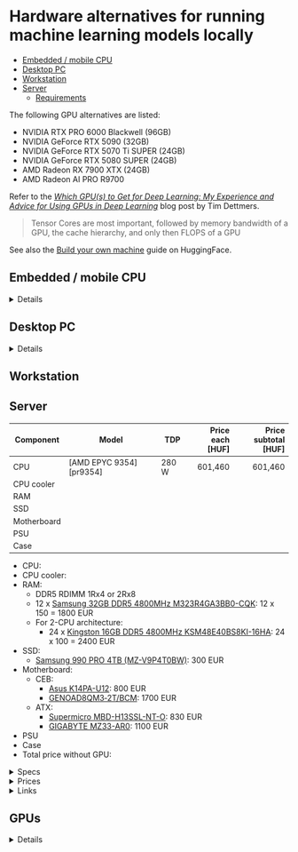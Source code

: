 # Hardware alternatives for running machine learning models locally

-   [Embedded / mobile CPU](#embedded--mobile-cpu)
-   [Desktop PC](#desktop-pc)
-   [Workstation](#workstation)
-   [Server](#server)
    -   [Requirements](#server-requirements)

The following GPU alternatives are listed:
-   NVIDIA RTX PRO 6000 Blackwell (96GB)
-   NVIDIA GeForce RTX 5090 (32GB)
-   NVIDIA GeForce RTX 5070 Ti SUPER (24GB)
-   NVIDIA GeForce RTX 5080 SUPER (24GB)
-   AMD Radeon RX 7900 XTX (24GB)
-   AMD Radeon AI PRO R9700

Refer to the *[Which GPU(s) to Get for Deep Learning: My Experience
and Advice for Using GPUs in Deep Learning](https://timdettmers.com/2023/01/30/which-gpu-for-deep-learning/)*
blog post by Tim Dettmers.
>   Tensor Cores are most important, followed by memory bandwidth of a GPU,
>   the cache hierarchy, and only then FLOPS of a GPU

See also the [Build your own machine](https://huggingface.co/docs/transformers/perf_hardware) guide on HuggingFace.

## Embedded / mobile CPU

<details><summary>Details</summary>

Technical information:
-   https://www.techpowerup.com/cpu-specs/ryzen-ai-max-pro-395.c3998
-   https://www.amd.com/en/products/processors/laptop/ryzen-pro/ai-max-pro-300-series/amd-ryzen-ai-max-plus-pro-395.html
-   https://www.amd.com/en/blogs/2025/amd-ryzen-ai-max-395-processor-breakthrough-ai-.html
    >   128GB of unified memory – out of which up to 96GB can be converted to
    >   VRAM through AMD Variable Graphics Memory
-   https://www.tomshardware.com/pc-components/cpus/more-affordable-strix-halo-model-emerges-early-ryzen-ai-max-385-geekbench-result-reveals-an-eight-core-option

Discussion about adding an eGPU to the main board:
-   https://www.reddit.com/r/LocalLLaMA/comments/1kedbv7/ryzen_ai_max_395_a_gpu/
-   Note that the Framework mainboard has [only 1 x PCIe x4 slot](https://frame.work/hu/en/products/framework-desktop-mainboard-amd-ryzen-ai-max-300-series?v=FRAFMK0006)

Expected performance for a 10 GB LLM model:
-   Prompt processing: 84 token/s
-   Token generation: 11 token/s (100-200 GB/s RAM throughput)

### GMKtec EVO-X2 AMD Ryzen™ AI Max+ 395 Mini PC - 2000 EUR

-   [Spec](https://de.gmktec.com/en/products/gmktec-evo-x2-amd-ryzen%E2%84%A2-ai-max-395-mini-pc-1?variant=51610049380536#tab-spezifikation):
    -   AMD Ryzen™ AI Max+ 395
    -   Radeon 8060S graphics
    -   128 GB RAM
-   [Price](https://de.gmktec.com/en/products/gmktec-evo-x2-amd-ryzen%E2%84%A2-ai-max-395-mini-pc-1?variant=51610049380536): 2000 EUR

### Framework Desktop mini PC - 3200 EUR

-   [Spec](https://frame.work/hu/en/desktop?slug=desktop-diy-amd-aimax300&tab=specs):
    -   AMD Ryzen™ AI Max+ 395 (soldered)
    -   Noctua CPU Fan - NF-A12x25 HS-PWM
    -   Form Factor: FlexATX
    -   Wattage: 400W
    -   128GB LPDDR5x-8000 memory (soldered)
    -   Memory Bus width: 256-bit
    -   Memory Speed: 8000 MT/s
    -
-   [Price](https://frame.work/hu/en/products/desktop-diy-amd-aimax300/configuration/new):
    -   3200 EUR
    -   Ships 2025 Q4

### Framework Desktop mainboard only - 2100 EUR

-   [Spec](https://frame.work/hu/en/products/framework-desktop-mainboard-amd-ryzen-ai-max-300-series?v=FRAFMK0006):
    -   AMD Ryzen™ AI Max+ 395 (soldered)
    -   128GB LPDDR5x-8000 memory (soldered)
    -   Memory Bus width: 256-bit
    -   Memory Speed: 8000 MT/s
    -   Mini-ITX case,
    -   Power supply: 500W or higher ATX, SFX, or FlexATX
    -   Fan: 120mm, with a minimum of 85.1 CFM air flow and 3.82 mmH2O air pressure
    -   Can be used in a cluster:
        >   Run legit, state-of-the-art AI models like Llama 70B right on your
        >   desk with up to 96GB of graphics addressable memory and a 256-bit
        >   memory bus.
        >
        >   Framework Desktop has 5Gbit Ethernet along with two USB4 ports,
        >   allowing networking multiple together to run even larger models with
        >   llama.cpp RPC. Grab a few Mainboards and build it into your own
        >   mini-racks or standard rackmount server cases for high density.
    -   PCIe:
        >   1 x PCIe x4 slot (not exposed on default case)
-   [Price](https://frame.work/hu/en/products/framework-desktop-mainboard-amd-ryzen-ai-max-300-series?v=FRAFMK0006):
    -   2100 EUR

### HP ZBook Ultra G1a Mobile Workstation PC - 3600 EUR

-   [Spec](https://www.hp.com/us-en/shop/pdp/hp-zbook-ultra-14-inch-g1a-mobile-workstation-pc-wolf-pro-security-edition-p-bn2v3ua-aba-1#techSpecs):
    -   AMD Ryzen™ AI Max+ PRO 395 (up to 5.1 GHz max boost clock, 64 MB L3 cache, 16 cores, 32 threads)[6,7]
    -   128 GB LPDDR5x-8533 MT/s (onboard)
    -   Graphics: Integrated: AMD Radeon™ 8060S Graphics
    -   SSD: 2 TB PCIe Gen4 NVMe™ TLC SSD
    -   Display: 14" diagonal, 2.8K (2880 x 1800), OLED, touch, IPS, BrightView, Low Blue Light, 400 nits, 100% DCI-P3
-   [Price](https://www.hp.com/us-en/shop/pdp/hp-zbook-ultra-14-inch-g1a-mobile-workstation-pc-wolf-pro-security-edition-p-bn2v3ua-aba-1):
    -   4200 USD ~= 3600 EUR

### Other embedded/mobile options

Some other links:
-   https://store.minisforum.com/products/elitemini-ai370
-   https://minisforumpc.eu/en/products/ai-x1-pro-mini-pc?variant=51875206496622
-   https://www.hp.com/us-en/workstations/z2-mini-a.html
-   https://www.techpowerup.com/333983/sapphire-develops-edge-ai-mini-pc-series-with-amd-ryzen-ai-300-targeting-gamers-and-creatives
-   https://www.reddit.com/r/LocalLLaMA/comments/1judxsq/gmktec_evox2_powered_by_ryzen_ai_max_395_to/

</details>
<div class="page"/>

## Desktop PC

<details><summary>Details</summary>

-   10 GB LLM model expected CPU-only performance: Prompt processing: 125 token/s, Token generation: 8 token/s
-   Supports 1 PCIe x16 GPU, or 2 PCIe x8 GPUs.

### AMD Ryzen 9 9950X3D

#### Specs

-   CPU: AMD Ryzen 9 9950X3D
    ([Wikipedia](https://en.wikipedia.org/wiki/List_of_AMD_Ryzen_processors#Granite_Ridge_(9000_series,_Zen_5_based)))
    ([AMD](https://www.amd.com/en/products/processors/desktops/ryzen/9000-series/amd-ryzen-9-9950x3d.html))
    ([TechPowerUp](https://www.techpowerup.com/cpu-specs/ryzen-9-9950x3d.c3993))
    -   Max. Memory: 192 GB
    -   Max Memory Speed
        -   2x1R    DDR5-5600
        -   2x2R    DDR5-5600
        -   4x1R    DDR5-3600
        -   4x2R    DDR5-3600
    -   Max memory bandwidth:
        -   2 modules -> 5600 MT/s -> 2 x 8 x 5.6 = 89.6 GB/s
        -   4 modules -> 3600 MT/s -> 2 x 8 x 3.6 = 57.6 GB/s
            -   ❗**Note:** This is not sufficient to saturate the PCIe 5.0 x16 lanes, which require 63 GB/s.
    -   128MB L3 cache
        -   192MB L3 cache variant is [available](https://www.techpowerup.com/review/future-hardware-releases/#ryzenx3ddualcc)
            ([soon](https://www.techpowerup.com/339579/amd-readies-16-core-ryzen-9000x3d-cpu-with-192-mb-l3-cache-and-200-w-tdp))
        -   Default TDP: 170W
-   CPU cooler
    -   [Noctua NH-D15 G2](https://noctua.at/en/nh-d15-g2/specification)
        -   [CPU compatibility](https://ncc.noctua.at/cpus/model/AMD-Ryzen-9-9950X3D-1864): OK
        -   Height (with fan): 168 mm
            -   OK with [Fractal Design Define 7](https://www.fractal-design.com/products/cases/define/define-7/) case
        -   RAM clearance in dual fan mode:
            -   32mm with 140mm fan [168mm total height]
            -   52mm with 120mm fan [168mm total height]
-   Chipsets
    ([AMD doc](https://www.amd.com/en/products/processors/chipsets/am5.html#specs))
    ([Image](assets/amd-am5.png))
    ([TechPowerUp](https://www.techpowerup.com/cpu-specs/ryzen-9-9950x3d.c3993#gallery-5)):
    ([Wikipedia](https://en.wikipedia.org/wiki/List_of_AMD_chipsets#AM5_chipsets))
    -   Has 24 PCIe 5.0 lanes: X870E, X870, X670E, B650E
    -   Has USB 4.0: X870E, X870
    -   X870E:
        -   USB 4.0
        -   2 SUPERSPEED USB 20Gbps
        -   PCIe 5.0 1x16 or 2x8
        -   1x4 PCIe 5.0 plus 4x PCIe GPP
-   Motherboard:
    -   [ASRock X870E Taichi](https://www.asrock.com/mb/AMD/X870E%20Taichi/#Specification)
        -   [Tom's Hardware review](https://www.tomshardware.com/pc-components/motherboards/asrock-x870e-taichi-review)
        -   E-ATX
        -   2 x PCIe 5.0 x16 Slots (PCIE1 and PCIE2), support x16 or x8/x8 modes
        -   Supports DDR5 ECC/non-ECC, un-buffered memory up to 8200+(OC)*
        -   Max. capacity of system memory: 256GB
        -   Supports RAID 0, RAID 1 and RAID 10 for M.2 NVMe storage devices
        -   2 x 8 pin 12V Power Connectors (Hi-Density Power Connector)
        -   Dual RTX 5090 readiness:
            -   Supported electrically (PCIe 5.0 x8/x8 for two GPUs).
            -   No supplemental PCIe slot power header is advertised; ensure robust PSU and airflow.
    -   [ASUS ROG Crosshair X870E Hero](https://rog.asus.com/motherboards/rog-crosshair/rog-crosshair-x870e-hero-model/)
        -   Dual RTX 5090 readiness:
            -   Supported electrically (x8/x8).
            -   Auxiliary PCIe slot power header may vary by revision—verify
                in the manual; spacing/airflow are critical.
    -   [ASUS ROG Crosshair X870E Extreme](https://rog.asus.com/us/motherboards/rog-crosshair/rog-crosshair-x870e-extreme/)
        -   Dual RTX 5090 readiness:
            -   High confidence. Flagship boards typically include an
                auxiliary PCIe slot power header—verify in the manual; strong
                pick for dual GPUs.
    -   [Gigabyte X870E Aorus Xtreme AI TOP](https://www.gigabyte.com/Motherboard/X870E-AORUS-XTREME-AI-TOP-rev-1x)
        -   Dual RTX 5090 readiness:
            -   High confidence. AORUS XTREME-class boards usually include an
                auxiliary PCIe slot power header—verify in the manual; strong
                pick for dual GPUs.
    -   [MSI MEG X870E GODLIKE](https://www.msi.com/Motherboard/MEG-X870E-GODLIKE)
        -   Dual RTX 5090 readiness:
            -   Yes. Includes a supplemental PCIe slot power header ("PCIe
                Supplemental Power"); best-in-class choice for dual high-power
                GPUs.
-   RAM:
    -   CPU max RAM: [192 GB](https://www.amd.com/en/products/processors/desktops/ryzen/9000-series/amd-ryzen-9-9950x3d.html)
    -   Motherboard: 2x/4x DDR5 DIMM slots
    -   [128 GB](https://www.arukereso.hu/memoria-modul-c3577/f:kapacitas-128-gb,tipus-pc-memoria/?orderby=1): 360 EUR
        -   RAM BW upper limit: 2 x 8 x 5.6 = 89.6 GB/s
    -   [192 GB](https://www.arukereso.hu/memoria-modul-c3577/f:kapacitas-192-gb,tipus-pc-memoria/): 760 EUR
        -   [RAM BW upper limit](https://www.amd.com/en/products/processors/desktops/ryzen/9000-series/amd-ryzen-9-9950x3d.html):
            2 channels x 8 x 3.6 MT/s = 57.6 GB/s
            -   ❗**Note:** 192 GB (vs 128 GB) system RAM will **reduce** 10 GB
                LLM model CPU-only token generation speed from 8 token/s down
                to 5 token/s maximum. Overclocking may improve a few token/s,
                but no substantial improvement.
            -   ❗**Note:** This practically limits the system RAM to 128 GB.
-   SSD:
    -   [Samsung 990 PRO 4TB (MZ-V9P4T0BW)](https://www.techpowerup.com/ssd-specs/samsung-990-pro-4-tb.d863)
-   PSU:
    -   CPU + RAM + SSD + motherboard: ~300 W
    -   GPU:
        -   NVIDIA GeForce RTX 5090: 575 W
    -   Total for a 2-GPU setup:
        -   300 + 2 x 575 = 1450 W
        -   Headroom: 50%
        -   Required power supply: 2175 W
    -   [Seasonic Prime PX-2200 2200W 80 PLUS Platinum](https://seasonic.com/atx3-prime-px-2200/)
        -   Total continuous power 	2200 W
-   Case: E-ATX
    -   [Fractal Design Define 7](https://www.fractal-design.com/products/cases/define/define-7/)
        -   Total fan mounts: 9 x 120/140 mm
        -   Front fan: 3 x 120/140 mm (2 x Dynamic X2 GP-14 included)
        -   Top fan: 3 x 120/140 mm
        -   Rear fan: 1 x 120/140 mm (1 x Dynamic X2 GP-14 included)
        -   Bottom fan: 2 x 120/140 mm
        -   GPU max length:
            -   Storage layout: 290 mm
            -   Open layout: 470 mm (445 mm w/ front fan)
        -   CPU cooler max height: 185 mm
            -   OK with [Noctua NH-D15 G2](https://noctua.at/en/nh-d15-g2/specification) CPU cooler
        -   Front radiator: Up to 360/280 mm
        -   Top radiator: Up to 360/420 mm
        -   Rear radiator: 120 mm
        -   Vertical GPU Support (with Flex B-20 or Flex VRC-25): 65mm total
            clearance, standard 2-slot GPU (<38mm thickness) recommended for
            optimum cooling
        -   Case dimensions (LxWxH): 547 x 240 x 475 mm
-   GPU:
    -   AM5/X870E platforms split the CPU PEG lanes to x8/x8 for dual GPUs; x16/x16 isn’t available.
    -   Physical fit: most RTX 5090 cards are 3–3.5-slot wide. Fitting two often requires:
        -   A case with 8+ expansion slots and generous bottom clearance
        -   Motherboard slot spacing that leaves at least 3 full slots between
            x16_1 and x16_2
    -   Power: plan for a high-end PSU (typically 1600–2000W) and adequate
        12V‑2×6 connectors; some boards (e.g., MSI GODLIKE) include a
        supplemental PCIe slot power header that helps stability with dual
        GPUs.
    -   No SLI/NVLink for 5090; dual-GPU is for compute (CUDA/ML), not gaming AFR.

#### Price

-   CPU:
    -   [AMD Ryzen 9 9950X3D](https://www.arukereso.hu/processzor-c3139/?orderby=1&st=9950x3d): 700 EUR
-   CPU cooler:
    -   [Noctua NH-D15 G2](https://www.arukereso.hu/szamitogep-huto-c3094/noctua/nh-d15-g2-p1101386203/): 180 EUR
-   RAM:
    -   [128 GB](https://www.arukereso.hu/memoria-modul-c3577/f:kapacitas-128-gb,tipus-pc-memoria/?orderby=1): 360 EUR
-   SSD:
    -   [Samsung 990 PRO 4TB (MZ-V9P4T0BW)](https://belso-ssd-meghajto.arukereso.hu/samsung/990-pro-4tb-mz-v9p4t0bw-p1002242350/): 300 EUR
-   Motherboard:
    -   [ASRock X870E Taichi](https://www.arukereso.hu/alaplap-c3128/?st=ASRock+X870E+Taichi): 490 EUR
    -   [Ausus ROG Crosshair X870E Hero](https://www.arukereso.hu/alaplap-c3128/?st=ROG+Crosshair+X870E): 650 EUR
    -   [Ausus ROG Crosshair X870E Extreme](https://www.arukereso.hu/alaplap-c3128/?st=ROG+Crosshair+X870E): 1300 EUR
    -   [Gigabyte X870E Aorus Xtreme AI TOP](https://www.arukereso.hu/alaplap-c3128/gigabyte/x870e-aorus-xtreme-ai-top-p1163326837/): 800 EUR
    -   [MSI Meg X870E Godlike](https://www.arukereso.hu/alaplap-c3128/msi/meg-x870e-godlike-p1160493943/): 1300 EUR
-   PSU
    -   [Seasonic Prime PX-2200 2200W 80 PLUS Platinum](https://www.arukereso.hu/tapegyseg-c3158/seasonic/prime-px-2200-2200w-80-plus-platinum-p1129871905/): 550 EUR
-   Case
    -   [Fractal Design Define 7](https://www.arukereso.hu/szamitogep-haz-c3085/fractal-design/define-7-black-fd-c-def7a-01-p545013072/#): 240 EUR
-   Total price without GPU:
    -   700 + 180 + 360 + 300 + 490 + 550 + 240 = 2820 EUR minimum.
    -   2520 + 300 ~= 3100 EUR with Gigabyte X870E Aorus Xtreme AI TOP motherboard.



Desktop CPU Links:
-   https://www.anandtech.com/show/21524/the-amd-ryzen-9-9950x-and-ryzen-9-9900x-review/10
-   https://www.amd.com/en/products/processors/desktops/ryzen/9000-series/amd-ryzen-9-9950x.html
-   https://www.amd.com/en/products/processors/desktops/ryzen/9000-series/amd-ryzen-9-9950x3d.html
-   https://www.amd.com/en/products/processors/chipsets/am5.html
-   https://skatterbencher.com/2025/03/11/skatterbencher-85-ryzen-9-9950x3d-overclocked-to-5900-mhz/

</details>
<div class="page"/>

## Workstation


## Server


| Component   | Model                      |   TDP   | Price each<br>[HUF] | Price subtotal<br>[HUF] |
|-------------|----------------------------|---------|--------------------:|------------------------:|
| CPU         | [AMD EPYC 9354][pr9354]    | 280 W   |           601,460   |              601,460    |
| CPU cooler  |                            |         |                     |                        |
| RAM         |                            |         |                     |                        |
| SSD         |                            |         |                     |                        |
| Motherboard |                            |         |                     |                        |
| PSU         |                            |         |                     |                        |
| Case        |                            |         |                     |                        |


-   CPU:
-   CPU cooler:
-   RAM:
    -   DDR5 RDIMM 1Rx4 or 2Rx8
    -   12 x [Samsung 32GB DDR5 4800MHz M323R4GA3BB0-CQK](https://www.arukereso.hu/memoria-modul-c3577/samsung/32gb-ddr5-4800mhz-m323r4ga3bb0-cqk-p818973822/): 12 x 150 = 1800 EUR
    -   For 2-CPU architecture:
        -   24 x [Kingston 16GB DDR5 4800MHz KSM48E40BS8KI-16HA](https://www.arukereso.hu/memoria-modul-c3577/kingston/16gb-ddr5-4800mhz-ksm48e40bs8ki-16ha-p1054408474/): 24 x 100 = 2400 EUR
-   SSD:
    -   [Samsung 990 PRO 4TB (MZ-V9P4T0BW)](https://belso-ssd-meghajto.arukereso.hu/samsung/990-pro-4tb-mz-v9p4t0bw-p1002242350/): 300 EUR
-   Motherboard:
    -   CEB:
        -   [Asus K14PA-U12](https://smicro.hu/asus-k14pa-u12-90sb0ci0-m0uay0-4?aku=db3621a52f6055ee636a6fee6ff8a353): 800 EUR
        -   [GENOAD8QM3‑2T/BCM](https://smicro.hu/asrock-rack-genoad8qm3-2t-bcm-5): 1700 EUR
    -   ATX:
        -   [Supermicro MBD-H13SSL-NT-O](https://smicro.hu/supermicro-mbd-h13ssl-nt-o-4): 830 EUR
        -   [GIGABYTE MZ33-AR0](https://www.arukereso.hu/alaplap-c3128/gigabyte/mz33-ar0-p1005435430/): 1100 EUR
-   PSU
-   Case
-   Total price without GPU:

<details><summary>Specs</summary>

-   CPU: AMD EPYC 9004 / 9005 (SP5 socket)
    -   Minimum 12 x DDR5 4800 MT/s RAM
        -   RAM module side memory bandwidth:
            -   [1-CPU config](https://hothardware.com/Image/Resize/?width=1170&height=1170&imageFile=/contentimages/Article/3257/content/big_epyc-cpu-memory-capabilities.jpg):
                12 x 8 x 4.8 GT/s = 460.8 GB/s
                -   Supports 6x PCIe 5.0 x16 GPUs
            -   2-CPU config: 24 x 8 x 4.8 GT/s = 921.6 GB/s
    -   Minimum 8 CCDs per processor:
        -   CPU side memory bandwidth:
            -   Zen 4: 8 x 32 x 1.8 GHz = 460.8 GB/s
            -   Zen 5: 8 x 32 x 2.0 GHz = 512.0 GB/s
            -   Supports 6x PCIe 5.0 x16 GPUs (6 x 63 = 378 GB/s)
    -   CPU candidates which support PCIe 5.0 x16:
        -   [Zen 4](https://en.wikipedia.org/wiki/Epyc#Fourth_generation_Epyc_(Genoa,_Bergamo_and_Siena)):
            Any AMD EPYC 9004 CPU, except 9124, 9224, 9254, 9334, because n_CCD < 8
        -   [Zen 5](https://en.wikipedia.org/wiki/Epyc#Fifth_generation_Epyc_(Grado,_Turin_and_Turin_Dense)):
            Any AMD EPYC 9005 CPU, except 9015, 9115, 9135, 9255, 9335, 9365, because n_CCD < 8
        -   [EPYC 9004 Series CPU Positioning](https://hothardware.com/Image/Resize/?width=1170&height=1170&imageFile=/contentimages/Article/3257/content/big_epyc-cpu-positioning.jpg)
            ![EPYC 9004 Series CPU Positioning.png](<assets/EPYC 9004 Series CPU Positioning.png>)
        -   Complete list of CPU candidates:
            -   Zen 4: 9174F, 9184X, 9274F, 9354, 9354P, 9374F, 9384X,
                9454, 9454P, 9474F, 9534, 9554, 9554P, 9634, 9654, 9654P,
                9684X, 9734, 9754, 9754S
            -   Zen 5: 4245P, 4345P, 4465P, 4545P, 4565P, 4585PX, 9175F,
                9275F, 9355, 9355P, 9375F, 9455, 9455P, 9475F, 9535, 9555,
                9555P, 9565, 9575F, 9645, 9655, 9655P, 9745, 9755, 9825,
                9845, 9965
        -   If CPU inference is not a priority, then lower core count and
            thus lower DTP/cDTP is sufficient.
        -   All CPUs below the 240 TDP line have less than 8 CCDs, so they cannot utilize the available RAM bandwidth.
        -   CPU candidates whose configurable TDP (cTDP) is
            [in the 240-300 W range](https://www.amd.com/en/products/specifications/server-processor.html):
            -   Zen 4: 9354, 9354P, 9454, 9454P, 9534, 9634
            -   Zen 5: 9355P, 9355, 9365, 9455P, 9455, 9535
        -   CPU candidates whose configurable TDP (cTDP) is
            [above 300 W](https://www.amd.com/en/products/specifications/server-processor.html):
            -   Zen 4: 9174F, 9184X, 9274F, 9374F, 9384X, 9474F, 9554,
                9554P, 9654, 9654P, 9684X, 9734, 9754, 9754S
            -   Zen 5: 9175F, 9275F, 9375F, 9475F, 9555, 9555P, 9565,
                9575F, 9645, 9655, 9655P, 9745, 9825, 9845
    -   CPU minimal pick: AMD EPYC 9354
        ([Wikipedia](https://en.wikipedia.org/wiki/Epyc#Fourth_generation_Epyc_(Genoa,_Bergamo_and_Siena))))
        ([AMD](https://www.amd.com/en/products/processors/server/epyc/4th-generation-9004-and-8004-series/amd-epyc-9354.html))
        ([TechPowerUp](https://www.techpowerup.com/cpu-specs/epyc-9354.c2923))
        -   Cores: 32
        -   TDP: 280 W
        -   Configurable TDP: 240-300 W
        -   Max. Memory: 12 x 128 = 1536 GB
        -   PCI-Express: Gen 5, 128 Lanes (CPU only)
        -   Rated Memory Speed: 4800 MT/s
        -   Max memory bandwidth:
            -   12 channels x 8 x 4.8 = 460.8 GB/s,
            -   8 CCD x 32 x 1.8 GHz FCLK = 460.8 GB/s
        -   Cache L3: 256 MB (shared)
-   RAM:
    -   The target system must support at least 2 NVIDIA RTX PRO 6000 Blackwell (96GB) GPUs
        -   Required system RAM: >> total GPU VRAM
            -   2x 96 GB GPUs: 192 GB minimum, 384 GB ideally
            -   4x 96 GB GPUs: 384 GB minimum, 768 GB ideally
            -   6x 96 GB GPUs: 576 GB minimum, 1152 GB ideally
        -   Memory modules:
            -   Note: From the Genoa (AMD EPYC 4004, 8004, 9004) platform on,
                [single-rank memory modules will perform well](https://semianalysis.com/2022/11/10/amd-genoa-detailed-architecture-makes/)
                >   The other important feature is dual rank versus single rank memory.
                >   With Milan and most Intel platforms, dual-rank memory is crucial to
                >   maximizing performance. There’s a 25% performance delta on Milan,
                >   for example. With Genoa, this is brought down to 4.5%. This is
                >   another considerable cost improvement because cheaper single-rank
                >   memory can be used.
            ([Slide](https://i0.wp.com/semianalysis.com/wp-content/uploads/2024/11/https3A2F2Fbucketeer-e05bbc84-baa3-437e-9518-adb32be77984.s3.amazonaws.com2Fpublic2Fimages2F8aba2a1b-dc51-41c5-a618-3ad93dfcd169_5278x2891-scaled.jpg?ssl=1))
        -   Required system RAM bandwidth: min 63 GB/s per GPU (due to PCIe x16 bus bandwidth)
            -   2 GPUs: min. 126 GB/s
            -   4 GPUs: min. 252 GB/s
            -   6 GPUs: min. 378 GB/s
            -   Lower RAM bandwidth will work, but not at full performance
    -   [AMD EPYC 9004 Series Memory Population Recommendations](https://www.amd.com/content/dam/amd/en/documents/epyc-technical-docs/user-guides/amd-epyc-9004-ug-memory-population-recommendations.pdf)
    -   4th Gen AMD EPYC processors support memory with the following characteristics:
        -   RDIMM: 16GB 1Rx8, 24GB 1Rx8, 32GB 1Rx4, 32GB 2Rx8, 40GB 2Rx8, 48GB 1Rx4, 48GB 2Rx8, 64GB 2Rx4, 80GB 2Rx4, 96GB 2Rx4
        -   3DS RDIMM: 128GB 2S2Rx4, 192GB 2S2Rx4, 256GB 2S4Rx4, 384GB 2S4Rx4, 512GB 2S8R (pending ecosystem enablement)
        -   ECC: 80b x4, 80b x8, 72b x4.
        -   Optimized Bounded Fault ECC DRAM: 80b x4 AMDC, 80b x8, 72b x4
        -   Use the same memory configuration for all NUMA domains in a single processor socket when using NPS=2 or NPS=4. “NPS” = NUMA node(s) per socket.
        -   [Table 2-1 shows recommended memory speeds for a variety of memory types](https://www.amd.com/content/dam/amd/en/documents/epyc-technical-docs/user-guides/amd-epyc-9004-ug-memory-population-recommendations.pdf)
            ![alt text](<assets/AMD EPYC 9004 Processor Memory Population Recommendations.Recommended memory speeds.png>)
            >   RDIMMs built from x4 and x8 devices are supported. The
            >   frequencies shown apply to both. The capacities listed only
            >   represent those of x4 DIMMs. RDIMMs built with x8 devices have
            >   half the capacity of the x4 RDIMMs with an equal number of
            >   ranks.
            >
            >   The following DIMM types are not supported: LRDIMM, UDIMM, NVDIMM-N, NVDIMM-P
            >
            >   All DIMM modules must be RDIMM or RDIMM 3DS module types with
            >   the same ECC configuration. Do not mix DIMM module types
            >   within a memory channel. Do not mix x4 and x8 DIMMs within a
            >   memory channel. Do not mix 3DS and non-3DS memory modules in a
            >   2DPC system.
    -   [Samsung candidates](https://semiconductor.samsung.com/dram/module/rdimm/#finder): RDIMM, DDR5, 32GB
        | Part Number      | Speed      | Org      | Density             |
        |------------------|------------|----------|---------------------|
        | M321R4GA0BB0-CQK | 4800 Mbps  | 1R x 4   | (4G x 4) x 20       |
        | M321R4GA3BB6-CQK | 4800 Mbps  | 2R x 8   | (2G x 8) x 20       |
        | M329R4GA0BB0-CQK | 4800 Mbps  | 1R x 4   | (4G x 4) x 18 (9x4) |
        | M321R4GA0EB2-CWM | 5600 Mbps  | 1R x 4   | (4G x 4) x 20       |
        | M321R4GA3EB2-CWM | 5600 Mbps  | 2R x 8   | (2G x 8) x 20       |
        | M321R4GA0EB0-CWM | 5600 Mbps  | 1R x 4   | (4G x 4) x 20       |
        | M321R4GA3EB0-CWM | 5600 Mbps  | 2R x 8   | (2G x 8) x 20       |
        | M321R4GA0PB0-CWM | 5600 Mbps  | 1R x 4   | (4G x 4) x 20       |
        | M321R4GA3PB0-CWM | 5600 Mbps  | 2R x 8   | (2G x 8) x 20       |
        | M321R4GA0EB2-CCP | 6400 Mbps  | 1R x 4   | (4G x 4) x 20       |
        | M321R4GA3EB2-CCP | 6400 Mbps  | 2R x 8   | (2G x 8) x 20       |
        | M321R4GA0PB2-CCP | 6400 Mbps  | 1R x 4   | (4G x 4) x 20       |
        | M321R4GA3PB2-CCP | 6400 Mbps  | 2R x 8   | (2G x 8) x 20       |
    -   [Kingston candidates](https://www.kingston.com/en/memory/server-premier?memory=ddr5&dimmtype=registered&capacity=32)
        | Part Number           | Capacity | Org | Ranking | DRAM MFR | Speed MT/s |
        |-----------------------|----------|-----|---------|----------|-----------:|
        | KSM48R40BD8-32HA      | 32GB     | X8  | 2R      | Hynix    | 4800       |
        | KSM48R40BD8-32MD      | 32GB     | X8  | 2R      | Micron   | 4800       |
        | KSM56R46BD8-32HA      | 32GB     | X8  | 2R      | Hynix    | 5600       |
        | KSM56R46BD8-32MD      | 32GB     | X8  | 2R      | Micron   | 5600       |
        | KSM56R46BD8PMI-32HAI  | 32GB     | X8  | 2R      | Hynix    | 5600       |
        | KSM56R46BD8PMI-32MDI  | 32GB     | X8  | 2R      | Micron   | 5600       |
        | KSM56R46BS4PMI-32HAI  | 32GB     | X4  | 1R      | Hynix    | 5600       |
        | KSM56R46BS4PMI-32MDI  | 32GB     | X4  | 1R      | Micron   | 5600       |
        | KSM64R52BD8-32MD 	    | 32GB     | X8  | 2R      | 16Gbit   | 6400       |
    -   [Micron candidates](https://www.crucial.com/catalog/memory/server?selectedValues=DDR5-4800@speed--DDR5-5600@speed--DDR5-6400@speed--RDIMM@module_type--DDR5@technology--32GB@density)
        | Part Number        | Model                       | Capacity | Speed | Type   | Rank | CL  |
        |--------------------|-----------------------------|----------|-------|--------|------|-----|
        | MTC20F2085S1RC48BR | Micron DDR5-4800 RDIMM 2Rx8 | 32 GB    | 4800  | RDIMM  | 2Rx8 | 40  |
        | MTC20F1045S1RC48BR | Micron DDR5-4800 RDIMM 1Rx4 | 32 GB    | 4800  | RDIMM  | 1Rx4 | 40  |
        | MTC20F2085S1RC56BR | Micron DDR5-5600 RDIMM 2Rx8 | 32 GB    | 5600  | RDIMM  | 2Rx8 | 46  |
        | MTC20F1045S1RC56BR | Micron DDR5-5600 RDIMM 1Rx4 | 32 GB    | 5600  | RDIMM  | 1Rx4 | 46  |

-   Motherboard:
    -   Supermicro
        [H13SSL‑NT](https://www.supermicro.com/en/products/motherboard/H13SSL-NT) /
        [H13SSL‑N](https://www.supermicro.com/en/products/motherboard/h13ssl-n):
        -   Form Factor: ATX
        -   LAN: N: 2x 1 Gbps LAN; NT: 2x 10 Gbps
        -   12 DDR5 slots,
        -   up to 3TB RAM support, and
        -   robust PCIe layout for multi‑GPU.
        -   CPU: AMD EPYC™ 9004 series Processors
            -   Single Socket SP5 supported, CPU TDP supports Up to 400W TDP
        -   System Memory
            -   Memory Capacity: 12 DIMM slots
            -   Up to 3TB 3DS ECC Registered RDIMM, DDR5-4800MHz
        -   Memory Type: 4800 MT/s ECC DDR5 RDIMM (3DS)
            -   Up to 256GB of memory with speeds of up to 4800MHz (1DPC)
        -   DIMM Sizes: 16GB, 24GB, 32GB, 40GB, 48GB, 64GB, 80GB, 96GB, 128GB, 192GB, 256GB
        -   Memory Voltage: 1.1V
        -   Network Controllers: Dual LAN with Broadcom BCM57416 10GBase-T
        -   Input / Output
            -   SATA: 8 SATA3 (6Gbps) port(s)
            -   LAN: 1 RJ45 Dedicated IPMI LAN port
            -   USB: 6 USB 3.0 port(s) (4 USB; 2 via header)
            -   Video Output: 1 VGA port(s)
            -   Serial Port: 1 COM Port(s) (1 header)
            -   TPM: 1 TPM Header
            -   Others
                -   1 MCIO (PCIe 5.0 x8/SATA3) Port(s)
                -   2 MCIO (PCIe 5.0 x8) Port(s)
        -   Expansion Slots
            -   PCIe
                -   3 PCIe 5.0 x16 (in x16 slot),
                -   2 PCIe 5.0 x8
            -   M.2
                -   M.2 Interface: 2 SATA/PCIe 4.0 x4
                -   Form Factor: 2280/22110
                -   Key: M-Key
        -   Widely used in community for stable performance ([Newegg.com][3.12]).
    -   [ASRock Rack GENOAD8QM3‑2T/BCM](https://www.asrockrack.com/general/productdetail.asp?Model=GENOAD8QM3-2T/BCM#Specifications) /
        -   Not suitable: **Only 8 DIMM slots (1DPC)**, supports DDR5 RDIMM, RDIMM-3DS
        -   dual 10 GbE,
        -   MCIO NVMe support,
        -   PCIe 5.0 expansion with clean board layout suitable for GPUs.
        -   Popular in the community as a stable SP5 choice ([Newegg.com][3.7]).
    -   [ASRock Rack GENOAD24QM3-2L2T/BCM](https://www.asrockrack.com/general/productdetail.asp?Model=GENOAD24QM3-2L2T%2FBCM&utm_source=GENOA+launch&utm_medium=11_landing+page#Specifications)
        -   EEB (12" x 14")
        -   Single Socket SP5 (LGA 6096), supports AMD EPYC™ 9005*/9004 (with AMD 3D V-Cache™ Technology) and 97x4 series processors
        -   24 DIMM slots (2DPC), supports DDR5 RDIMM, RDIMM-3DS
        -   2 PCIe5.0 x16
        -   7 MCIO (PCIe5.0 x8), 2 MCIO (PCIe5.0 x8 or 8 SATA 6Gb/s)
        -   Supports 2 M.2 (PCIe5.0 x4)
    -   [ASRock Rack GENOAD8UD‑2T/X550](https://www.asrockrack.com/general/productdetail.asp?Model=GENOAD8UD-2T/X550#Specifications):
        -   Dimensions	10.4" x 10.5"
    -   [GIGABYTE MZ33-AR0](https://www.gigabyte.com/Enterprise/Server-Motherboard/MZ33-AR0-rev-1x-3x)
        -   Form Factor: E-ATX, 305 x 330
        -   CPU
            -   AMD EPYC™ 9005 Series Processors
            -   AMD EPYC™ 9004 Series Processors
            -   Single processor, cTDP up to 400W
        -   Socket: 1 x LGA 6096 Socket SP5
        -   Memory
            -   24 x DIMM slots, DDR5 memory supported
            -   12-Channel memory per processor
            -   AMD EPYC™ 9005:
                -   RDIMM: Up to 4800 MT/s (1DPC)
                -   RDIMM: Up to 4000 MT/s (1R 2DPC), 3600 MT/s (2R 2DPC)
            -   AMD EPYC™ 9004:
                -   RDIMM: Up to 4800 MT/s (1DPC), 3600 MT/s (2DPC)
        -   LAN: 2 x 10Gb/s LAN (1 x Broadcom® BCM57416)
            -   Support NCSI function
            -   1 x 10/100/1000 Mbps Management LAN
        -   Storage Interface
            -   MCIO:
                -   2 x MCIO 8i for 4 x Gen5 NVMe or 16 x SATA
                -   4 x MCIO 8i for 8 x Gen5 NVMe
                -   1 x MCIO 8i for 2 x Gen4 NVMe
            -   M.2:
                -   1 x M.2 (2280/22110), PCIe Gen4 x4
            -   RAID: N/A
    -   [GIGABYTE MZ73-LM2](https://www.gigabyte.com/us/Enterprise/Server-Motherboard/MZ73-LM2-rev-3x)
        -   E‑ATX form factor, includes
        -   multiple PCIe 5 slots (x16) spaced for GPUs.
        -   Reddit warns of interference issues between memory and GPU slots on some layouts - ASRock GENOA variants often preferred ([Reddit][3.13]).
        -   [ServeTheHome forum post](https://forums.servethehome.com/index.php?threads/motherboard-for-dual-epyc-9965-one-that-actually-works-and-fits-a-5090-gpu.48129/#post-471063):
            >   GigaByte MZ73-LM2 Rev. 3.x E-ATX: as well as its predecessors
            >   have the famous ""WAIT FOR CHIPSET TO INITIALIZE"" issue and
            >   the Gigabyte support that let's you down.
    -   [Asus K14PA-U12](https://servers.asus.com/products/servers/server-motherboards/K14PA-U12#Specifications)
        -   Form Factor: CEB, 12" x 10.5"
        -   Processor / System Bus 1 x Socket SP5 (LGA 6096)
        -   AMD EPYC™ Genoa Processor (up to 400W)
        -   Memory
            -   Total Slots: 12 (12-channel, 1-DIMM per Channel)
            -   Capacity:Maximum up to 3TB
            -   Memory Type: DDR5 4800 RDIMM/3DS RDIMM
            -   Memory Size: 256GB, 128GB, 96GB, 64GB, 48GB, 32GB, 24GB, 16GB (RDIMM) (RDIMM)
                -   Please refer to www.asus.com for latest memory AVL update
        -   Expansion Slots:
            -   Total Slot : 3
            -   3 x PCIe 5.0  (x16 link, FL)
        -   Storage
            -   M.2: 1 x M.2 (PCIe Gen5x4, support 2280) (SATA Mode support)
            -   MCIO
                -   6 x MCIO connector (PCIe Gen5x8), support 12 x NVMe drives
                -   2 x MCIO connector (PCIe Gen5x8), support 16 x SATA drives or 4 x NVMe drives
        -   Networking: 2 x SFP28 25Gb/s (Broadcom BCM57414B1KFSBG) +1 x Mgmt LAN
        -   On Board I/O
            -   1 x USB 3.2 Gen1 header (2 port for front panel)
            -   1 x USB 3.2 Gen1 port (1 port Type-A vertical)
            -   1 x Serial port header
            -   6 x FAN header (4-pin)
            -   1 x TPM header
            -   1 x Chassis Intruder header (2-pin)
        -   [Reddit](https://www.reddit.com/r/homelab/comments/1h1iprj/epyc_97x4_genoa_motherboard/) thread:
            >    I use Asus K14PA-U12.
            >   -   Pros:
            >       -   12 RAM slots
            >       -   8 MCIO connectors (PCIe Gen5 x8)
            >       -   3 x PCIe Gen5 x16
            >       -   1 x M.2 (PCIe Gen5 x4)
            >       -   dual 25 Gbps SFP28
            >       -   price is ~700 USD
            >       -   overclocking settings in BIOS
            >       -   relatively compact form factor
            >   -   Cons:
            >       -   they don't plan to release BIOS upgrade for Epyc Turin (I asked)
-   SSD:
    -   [Samsung 990 PRO 4TB (MZ-V9P4T0BW)](https://www.techpowerup.com/ssd-specs/samsung-990-pro-4-tb.d863)
-   PSU:
    -   CPU + RAM + SSD + motherboard: ~300-500 W
    -   GPU:
        -   NVIDIA GeForce RTX 5090: 575 W
    -   Total for a 2-GPU setup:
        -   500 + 2 x 575 = 1550 W
        -   Headroom: 50%
        -   Required power supply: 2375 W
        -   [Seasonic Prime PX-2200 2200W 80 PLUS Platinum](https://seasonic.com/atx3-prime-px-2200/)
            -   Total continuous power 	2200 W
    -   Total for a 4-GPU setup:
        -   500 + 4 x 575 = 2800 W
        -   Headroom: 50%
        -   Required power supply: 4200 W
-   Case: E-ATX
    -   [Fractal Design Define 7](https://www.fractal-design.com/products/cases/define/define-7/)
        -   Total fan mounts: 9 x 120/140 mm
        -   Front fan: 3 x 120/140 mm (2 x Dynamic X2 GP-14 included)
        -   Top fan: 3 x 120/140 mm
        -   Rear fan: 1 x 120/140 mm (1 x Dynamic X2 GP-14 included)
        -   Bottom fan: 2 x 120/140 mm
        -   GPU max length:
            -   Storage layout: 290 mm
            -   Open layout: 470 mm (445 mm w/ front fan)
        -   CPU cooler max height: 185 mm
            -   OK with [Noctua NH-D15 G2](https://noctua.at/en/nh-d15-g2/specification) CPU cooler
        -   Front radiator: Up to 360/280 mm
        -   Top radiator: Up to 360/420 mm
        -   Rear radiator: 120 mm
        -   Vertical GPU Support (with Flex B-20 or Flex VRC-25): 65mm total
            clearance, standard 2-slot GPU (<38mm thickness) recommended for
            optimum cooling
        -   Case dimensions (LxWxH): 547 x 240 x 475 mm
-   GPU:
    -   AM5/X870E platforms split the CPU PEG lanes to x8/x8 for dual GPUs; x16/x16 isn’t available.
    -   Physical fit: most RTX 5090 cards are 3–3.5-slot wide. Fitting two often requires:
        -   A case with 8+ expansion slots and generous bottom clearance
        -   Motherboard slot spacing that leaves at least 3 full slots between
            x16_1 and x16_2
    -   Power: plan for a high-end PSU (typically 1600–2000W) and adequate
        12V‑2×6 connectors; some boards (e.g., MSI GODLIKE) include a
        supplemental PCIe slot power header that helps stability with dual
        GPUs.
    -   No SLI/NVLink for 5090; dual-GPU is for compute (CUDA/ML), not gaming AFR.

[3.7]: https://www.newegg.com/p/pl?N=100007629+601411369&srsltid=AfmBOorDHas0epelrMNy2kXSwLPh7xgASlrIeIDU2XXqA3ZYBGRT9cm3&utm_source=chatgpt.com "Socket SP5 Server Motherboards | Newegg.com"
[3.12]: https://www.newegg.com/p/pl?N=100007629+601411369&utm_source=chatgpt.com "Socket SP5 Server Motherboards | Newegg.com"
[3.13]: https://www.reddit.com/r/homelab/comments/1h1iprj?utm_source=chatgpt.com "Epyc 97x4 Genoa Motherboard"

</details> <!-- Specs -->

<details><summary>Prices</summary>

Vendor sites:
-   https://smicro.hu/amd-socket-sp5-5
-   https://www.senetic.hu/category/amd-cpu-epyc-9004-11151/
-   https://kontaktor.hu/muszaki_cikkek_357/szamitastechnika_1797/alkatreszek_11508/processzorok_11635/amd_epyc_11688
-   https://www.arukereso.hu/processzor-c3139/f:tdp=0-350,amd-socket-sp5,amd-epyc/?orderby=1
-   Motherboards:
    -   https://smicro.hu/amd-sp5-5?filtrPriceFrom=&filtrPriceTo=&filter%5B2294%5D%5B%5D=39137&filter%5B2424%5D%5B%5D=42927&filter%5B2317%5D%5B%5D=38124&filter%5B2316%5D%5B%5D=38705&filter%5B2316%5D%5B%5D=39193&filter%5B2315%5D%5B%5D=40251&filter%5B2315%5D%5B%5D=43437&filter%5B2360%5D%5B%5D=39223


Prices:
-   CPU:
    -   AMD EPYC Zen 4 / Zen 5 processors with a TDP of less than 300 W
        -   Zen 4: 9354, 9354P, 9454, 9454P, 9534, 9634
            | Processor Model | Lowest Listed Price (Ft) | Notes / Citation                                 |
            | --------------- | ------------------------ | ------------------------------------------------ |
            | **EPYC 9354**   | **601 410 Ft**           | Tray version, AMD Socket SP5 ([Árukereső.hu][cpu_zen4_0_1]) |
            | **EPYC 9354P**  | **917 673 Ft**           | Tray version, AMD Socket SP5 ([Árukereső.hu][cpu_zen4_0_1]) |
            | **EPYC 9454**   | **913 180 Ft**           | Tray version, AMD Socket SP5 ([Árukereső.hu][cpu_zen4_0_1]) |
            | **EPYC 9454P**  | **829 448 Ft**           | Tray version, AMD Socket SP5 ([Árukereső.hu][cpu_zen4_0_1]) |
            | **EPYC 9534**   | **753 930 Ft**           | Tray version, AMD Socket SP5 ([Árukereső.hu][cpu_zen4_0_2]) |
            | **EPYC 9634**   | **1 963 614 Ft**         | Tray version, AMD Socket SP5 ([Árukereső.hu][cpu_zen4_0_2]) |

            [cpu_zen4_0_1]: https://www.arukereso.hu/processzor-c3139/f%3Aamd-socket-sp5%2Camd-epyc/?utm_source=chatgpt.com "Vásárlás: Processzor árak összehasonlítása - Típus: AMD Epyc ..."
            [cpu_zen4_0_2]: https://www.arukereso.hu/processzor-c3139/f%3A5-nm%2Camd-socket-sp5/?utm_source=chatgpt.com "AMD Socket SP5, Gyártási technológia - Processzor - Árukereső.hu"
        -   Zen 5: 9355P, 9355, 9365, 9455P, 9455, 9535
            | Processor Model | Lowest Listed Price (Ft) | Notes / Citation                |
            |-----------------|-------------------------|---------------------------------|
            | 9355            | 1,175,000               | [Árukereső.hu][pr9355]          |
            | 9355P           | —                       | —                               |
            | 9365            | 1,365,900               | —                               |
            | 9455P           | —                       | —                               |
            | 9455            | 1,600,431               | —                               |
            | 9535            | 2,300,852               | —                               |

            [pr9355]: https://www.arukereso.hu/processzor-c3139/amd/epyc-9355-32-core-3-55ghz-sp5-tray-100-000001148-p1149737854/
    -   CPU candidates whose configurable TDP (cTDP) is
        [above 300 W](https://www.amd.com/en/products/specifications/server-processor.html):
        -   Zen 4: 9174F, 9184X, 9274F, 9374F, 9384X, 9474F, 9554,
            9554P, 9654, 9654P, 9684X, 9734, 9754, 9754S
            | Processor Model | Lowest Price (Ft)   | Notes / Citation                        |
            |-----------------|---------------------|-----------------------------------------|
            | **EPYC 9174F**  | 1 082 453 Ft        | ([Árukereső.hu][cpu_zen4_1_1])          |
            | **EPYC 9184X**  | 1 660 384 Ft        | ([Árukereső.hu][cpu_zen4_1_2])          |
            | **EPYC 9274F**  |   655 800 Ft        | ([Árukereső.hu][cpu_zen4_1_1])          |
            | **EPYC 9374F**  |   985 980 Ft        | ([Árukereső.hu][cpu_zen4_1_3])          |
            | **EPYC 9384X**  | 1 997 695 Ft        | ([Árukereső.hu][cpu_zen4_1_2])          |
            | **EPYC 9474F**  | 1 572 490 Ft        | ([Árukereső.hu][cpu_zen4_1_1])          |
            | **EPYC 9554**   |   807 950 Ft        | ([Árukereső.hu][cpu_zen4_1_1])          |
            | **EPYC 9554P**  | 1 079 486 Ft        | ([Árukereső.hu][cpu_zen4_2_1])          |
            | **EPYC 9654**   |   917 690 Ft        | ([Árukereső.hu][cpu_zen4_2_2])          |
            | **EPYC 9654P**  |   935 813 Ft        | ([Árukereső.hu][cpu_zen4_2_2])          |
            | **EPYC 9684X**  | 2 118 660 Ft        | ([Árukereső.hu][cpu_zen4_2_3])          |
            | **EPYC 9734**   | 1 021 110 Ft        | ([Árukereső.hu][cpu_zen4_2_4])          |
            | **EPYC 9754**   | 1 243 230 Ft        | ([Árukereső.hu][cpu_zen4_2_5])          |

            [cpu_zen4_1_1]: https://www.arukereso.hu/processzor-c3139/f%3A5-nm%2Camd-socket-sp5/?utm_source=chatgpt.com "AMD Socket SP5, Gyártási technológia - Processzor - Árukereső.hu"
            [cpu_zen4_1_2]: https://www.arukereso.hu/processzor-c3139/f%3Aamd-epyc%2C768-mb-l3-cache/?utm_source=chatgpt.com "Vásárlás: Processzor árak összehasonlítása - Típus: AMD Epyc, L3 ..."
            [cpu_zen4_1_3]: https://www.arukereso.hu/processzor-c3139/f%3Aamd-socket-sp5%2Camd-epyc/ "Vásárlás: Processzor árak összehasonlítása - Típus: AMD Epyc, AMD Socket SP5"
            [cpu_zen4_2_1]: https://www.arukereso.hu/processzor-c3139/amd/epyc-9554p-64-core-3-1ghz-sp5-tray-100-000000804-p924473337/?utm_source=chatgpt.com "AMD EPYC 9554P 64-Core 3.1GHz SP5 Tray (100-000000804 ..."
            [cpu_zen4_2_2]: https://www.arukereso.hu/processzor-c3139/f%3A5-nm%2Camd-socket-sp5/?utm_source=chatgpt.com "AMD Socket SP5, Gyártási technológia - Processzor - Árukereső.hu"
            [cpu_zen4_2_3]: https://www.arukereso.hu/processzor-c3139/f%3A96-magos-processzor%2Camd-socket-sp5/?orderby=13&utm_source=chatgpt.com "Vásárlás: Processzor árak összehasonlítása - AMD ... - Árukereső.hu"
            [cpu_zen4_2_4]: https://www.arukereso.hu/processzor-c3139/f%3A112-magos-processzor%2Camd-epyc/?utm_source=chatgpt.com "Típus: AMD Epyc, 112 magos processzor - Árukereső.hu"
            [cpu_zen4_2_5]: https://www.arukereso.hu/processzor-c3139/amd/epyc-9754-128-core-2-25ghz-sp5-tray-100-000001234-p992134270/?utm_source=chatgpt.com "AMD EPYC 9754 128-Core 2.25GHz SP5 Tray (100-000001234 ..."
            [cpu_zen4_2_6]: https://www.arukereso.hu/processzor-c3139/amd/epyc-9754s-2-25ghz-tray-p1046085382/?utm_source=chatgpt.com "AMD Epyc 9754S 2.25GHz Tray vásárlás, olcsó ... - Árukereső.hu"

        -   Zen 5: 9175F, 9275F, 9375F, 9475F, 9555, 9555P, 9565,
            9575F, 9645, 9655, 9655P, 9745, 9825, 9845
            | Processor Model | Lowest Listed Price (Ft) | Notes / Source                                                                                                        |
            |-----------------|-------------------------|------------------------------------------------------------------------------------------------------------------------|
            | **EPYC 9175F**  | 1 130 275 Ft            | via L3 cache 512 MB ([Árukereső.hu][cpu_zen5_1_1])                                                                     |
            | **EPYC 9275F**  | 1 143 398 Ft            | Single price listing ([Árukereső.hu][cpu_zen5_1_2])                                                                    |
            | **EPYC 9375F**  | 2 129 697 Ft            | Product not available; last price recorded on Aug 9, 2025 ([Árukereső.hu][cpu_zen5_1_3])                               |
            | **EPYC 9475F**  | 1 694 576 Ft            | via L3 cache 256 MB listing ([Árukereső.hu][cpu_zen5_1_4]); price trend shows minimum at 2 412 365 Ft ([cpu_zen5_1_5]) |
            | **EPYC 9555**   | 2 329 744 Ft            | Current best price ([Árukereső.hu][cpu_zen5_1_6])                                                                      |
            | **EPYC 9555P**  | 2 095 250 Ft            | from product listing ([Árukereső.hu][cpu_zen5_1_6])                                                                    |
            | **EPYC 9565**   | 2 388 790 Ft            | via Socket SP5 filter ([Árukereső.hu][cpu_zen5_1_7])                                                                   |
            | **EPYC 9575F**  | 2 840 784 Ft            | Listed as “Tray (100-000001554)”, Socket SP5 ([Árukereső.hu][cpu_zen5_2_1])                                            |
            | **EPYC 9645**   | 2 770 900 Ft            | OEM Tray, Socket SP5 ([Árukereső.hu][cpu_zen5_2_2])                                                                    |
            | **EPYC 9655**   | 2 431 037 Ft            | Tray model, Socket SP5 ([Árukereső.hu][cpu_zen5_2_1])                                                                  |
            | **EPYC 9655P**  | 3 028 591 Ft            | Tray (P variant), Socket SP5 ([Árukereső.hu][cpu_zen5_2_3])                                                            |
            | **EPYC 9745**   | — Not found —           | No listings located                                                                                                    |
            | **EPYC 9825**   | — Not found —           | No listings located                                                                                                    |
            | **EPYC 9845**   | — Not found —           | No listings located                                                                                                    |

            [cpu_zen5_1_1]: https://www.arukereso.hu/processzor-c3139/512-mb-l3-cache/?utm_source=chatgpt.com "L3 cache: 512 MB - Processzor árak összehasonlítása - Árukereső.hu"
            [cpu_zen5_1_2]: https://www.arukereso.hu/processzor-c3139/f%3Aamd-socket-sp5%2Camd-epyc/?utm_source=chatgpt.com "Vásárlás: Processzor árak összehasonlítása - Típus: AMD Epyc ..."
            [cpu_zen5_1_3]: https://www.arukereso.hu/processzor-c3139/amd/epyc-9375f-32-core-3-8ghz-sp5-tray-100-000001197-p1162090915/?utm_source=chatgpt.com "AMD EPYC 9375F 32-Core 3.8GHz SP5 Tray (100-000001197 ..."
            [cpu_zen5_1_4]: https://www.arukereso.hu/processzor-c3139/f%3Aamd-epyc%2C256-mb-l3-cache/?utm_source=chatgpt.com "Vásárlás: Processzor árak összehasonlítása - Típus: AMD Epyc, L3 ..."
            [cpu_zen5_1_5]: https://www.arukereso.hu/processzor-c3139/amd/epyc-9475f-48-core-3-65ghz-sp5-tray-100-000001143-p1163945305/?utm_source=chatgpt.com "AMD EPYC 9475F 48-Core 3.65GHz SP5 Tray (100-000001143 ..."
            [cpu_zen5_1_6]: https://www.arukereso.hu/processzor-c3139/f%3A64-magos-processzor%2Camd-epyc/?utm_source=chatgpt.com "Típus: AMD Epyc, 64 magos processzor - Árukereső.hu"
            [cpu_zen5_1_7]: https://www.arukereso.hu/processzor-c3139/f%3Aamd-epyc%2Ckiszereles-talcas/?orderby=1&start=75&utm_source=chatgpt.com "Vásárlás: Processzor árak összehasonlítása - Típus: AMD Epyc ..."
            [cpu_zen5_2_1]: https://www.arukereso.hu/processzor-c3139/amd-socket-sp5/?utm_source=chatgpt.com "Processzor árak összehasonlítása - AMD Socket SP5 - Árukereső.hu"
            [cpu_zen5_2_2]: https://www.arukereso.hu/processzor-c3139/96-magos-processzor/?utm_source=chatgpt.com "Vásárlás: Processzor árak összehasonlítása - 96 magos processzor"
            [cpu_zen5_2_3]: https://www.arukereso.hu/processzor-c3139/4-nm/?utm_source=chatgpt.com "Processzor árak összehasonlítása - Gyártási technológia: 4 nm"

-   CPU cooler:
-   RAM:
    -   [DDR5 RDIMM 1Rx4 or 2Rx8](https://www.arukereso.hu/memoria-modul-c3577/f:kapacitas-32-gb,memoria-tipusa-ddr5,tipus-szerver-memoria,sebesseg=4800-9200/?orderby=1&st=RDIMM)
    -   For 1-CPU architecture: 12 x 32 GB RDIMM 1Rx4 or 2Rx8 (384 GB in total)
        -   Vendors:
            -   [Kontaktor](https://kontaktor.hu/muszaki_cikkek_357/szamitastechnika_1797/alkatreszek_11508/memoriak_11224/ddr5_szerver_memoriak_11690?sort=p.price&order=ASC&page=1#content)
            -   [Micron RDIMM memory part catalog](https://www.micron.com/products/memory/dram-modules/rdimm/part-catalog)
        -   Candidates:
            -   12 x [Micron RDIMM DDR5 32GB 4800MHz MTC20F2085S1RC48BA1R](https://kontaktor.hu/micron_rdimm_ddr5_32gb_4800mhz_mtc20f2085s1rc48ba1r_376749): 12 x 170 = 2040 EUR
            -   12 x [Micron RDIMM DDR5 32GB 2Rx8 6400MHz PC5-51200 ECC REGISTERED | MTC20F2085S1RC64BR](https://www.senetic.hu/product/MTC20F2085S1RC64BR): 12 x 225 = 2700 EUR
            -   12 x [Micron 32GB DDR5 4800MHz MTC20F2085S1RC48BR](https://www.arukereso.hu/memoria-modul-c3577/micron/32gb-ddr5-4800mhz-mtc20f2085s1rc48br-p1004252032/) 12 x 200 = 2400 EUR
            -   12 x [Samsung 32GB DDR5 5600MHz M321R4GA3PB0-CWM](https://www.arukereso.hu/memoria-modul-c3577/samsung/32gb-ddr5-5600mhz-m321r4ga3pb0-cwm-p1051234201/): 12 x 200 = 2400 EUR
            -   12 x [M321R4GA0BB0-CQK](https://semiconductor.samsung.com/dram/module/rdimm/m321r4ga0bb0-cqk/),
                [Árukereső](https://www.arukereso.hu/memoria-modul-c3577/samsung/32gb-ddr5-4800mhz-m321r4ga0bb0-cqk-p921898419/): 12 x 316 = 3800 EUR
            -   12 x [M321R4GA3BB6-CQK](https://semiconductor.samsung.com/dram/module/rdimm/m321r4ga3bb6-cqk/),
                [Árukereső](https://www.arukereso.hu/memoria-modul-c3577/samsung/32gb-ddr5-4800mhz-m321r4ga3bb6-cqk-p872096736/): 12 x 255 = 3000 EUR
            -   12 x [M329R4GA0BB0-CQK](https://semiconductor.samsung.com/dram/module/rdimm/m329r4ga0bb0-cqk/)
            -   Kingston
                | Memory Module            | Price (HUF)            | Notes / Source                                         |
                | ------------------------ | ---------------------- | ------------------------------------------------------ |
                | **KSM48R40BD8-32HA**     | from 77 175 Ft         | Árukereső listings ([Árukereső.hu][ram_kingston_1])                 |
                | **KSM48R40BD8-32MD**     | from 77 175 Ft         | Same listing covers both HA and MD ([Árukereső.hu][ram_kingston_1]) |
                | **KSM56R46BD8-32MD**     | 76 590 Ft              | Direct offer ([Árukereső.hu][ram_kingston_2])                       |
                | **KSM56R46BD8PMI-32MDI** | from 93 900 Ft         | Árukereső comparison ([Árukereső.hu][ram_kingston_3])               |
                | **KSM64R52BD8-32MD**     | 161 890 Ft             | Direct listing ([Árukereső.hu][ram_kingston_4])                     |

                [ram_kingston_1]: https://www.arukereso.hu/memoria-modul-c3577/f%3Akingston%2Ctipus-szerver-memoria/?start=75&utm_source=chatgpt.com "Vásárlás: Kingston Memória modul árak összehasonlítása - Típus"
                [ram_kingston_2]: https://www.arukereso.hu/memoria-modul-c3577/kingston/32gb-ddr5-5600mhz-ksm56r46bd8-32md-p1128575413/?utm_source=chatgpt.com "Kingston 32GB DDR5 5600MHz KSM56R46BD8 ... - Árukereső.hu"
                [ram_kingston_3]: https://www.arukereso.hu/memoria-modul-c3577/f%3Akingston%2Cmemoriakesleltetes-cl-46/?orderby=1&utm_source=chatgpt.com "Vásárlás: Kingston Memória modul árak ... - Árukereső.hu"
                [ram_kingston_4]: https://www.arukereso.hu/memoria-modul-c3577/kingston/32gb-ddr5-5200mhz-ksm64r52bd8-32md-p1190480737/?utm_source=chatgpt.com "Kingston 32GB DDR5 5200MHz KSM64R52BD8-32MD memória ..."
            -   Samsung
                | Memory Module        | Price (HUF)         | Notes                                       |
                |----------------------|---------------------|---------------------------------------------|
                | **M321R4GA0BB0-CQK** | from **126 105 Ft** | Listed on Árukereső ([Árukereső.hu][ram_samsung_1])  |
                | **M321R4GA3BB6-CQK** | from **91 900 Ft**  | Listed on Árukereső ([Árukereső.hu][ram_samsung_1])  |
                | **M321R4GA3EB0-CWM** | from **78 272 Ft**  | Listed on Árukereső ([Árukereső.hu][ram_samsung_2])  |
                | **M321R4GA3PB0-CWM** | from **74 580 Ft**  | Listed on Árukereső ([Árukereső.hu][ram_samsung_3])  |

                [ram_samsung_1]: https://www.arukereso.hu/memoria-modul-c3577/f%3Asamsung%2Cmemoria-tipusa-ddr5/?orderby=1&utm_source=chatgpt.com "Olcsó DDR5 Samsung memória - Árukereső.hu"
                [ram_samsung_2]: https://www.arukereso.hu/memoria-modul-c3577/samsung/32gb-ddr5-5600mhz-m321r4ga3eb0-cwm-p1194855955/?utm_source=chatgpt.com "Samsung 32GB DDR5 5600MHz M321R4GA3EB0-CWM memória ..."
                [ram_samsung_3]: https://www.arukereso.hu/memoria-modul-c3577/f%3Asamsung%2Cmemoriakesleltetes-cl-46/?utm_source=chatgpt.com "Vásárlás: Samsung Memória modul árak ... - Árukereső.hu"
            -   Micron
                | Memory Module                                 | Price (HUF)                                       | Availability |
                | --------------------------------------------- | ------------------------------------------------- | ------------ |
                | **MTC20F2085S1RC48BR** (32 GB, DDR5 4800 MHz) | from **82 648 Ft** ([Árukereső.hu][ram_micron_1]) | Available    |
                | **MTC20F2085S1RC56BR** (32 GB, DDR5 5600 MHz) | from **69 602 Ft** ([Árukereső.hu][ram_micron_2]) | Available    |

                [ram_micron_1]: https://www.arukereso.hu/memoria-modul-c3577/f%3Amicron%2Ckapacitas-32-gb/?utm_source=chatgpt.com "Vásárlás: Micron Memória modul árak összehasonlítása - Kapacitás ..."
                [ram_micron_2]: https://www.arukereso.hu/memoria-modul-c3577/f%3Amicron%2Cmemoria-tipusa-ddr5/?utm_source=chatgpt.com "Micron Memória modul árak összehasonlítása - DDR5 - Árukereső.hu"
    -   For 2-CPU architecture:
        -   24 x [Kingston 16GB DDR5 4800MHz KSM48E40BS8KI-16HA](https://www.arukereso.hu/memoria-modul-c3577/kingston/16gb-ddr5-4800mhz-ksm48e40bs8ki-16ha-p1054408474/): 24 x 100 = 2400 EUR
-   SSD:
    -   [Samsung 990 PRO 4TB (MZ-V9P4T0BW)](https://belso-ssd-meghajto.arukereso.hu/samsung/990-pro-4tb-mz-v9p4t0bw-p1002242350/): 300 EUR
-   Motherboard:
    -   CEB:
        -   [Asus K14PA-U12](https://smicro.hu/asus-k14pa-u12-90sb0ci0-m0uay0-4?aku=db3621a52f6055ee636a6fee6ff8a353): 800 EUR
        -   [GENOAD8QM3‑2T/BCM](https://smicro.hu/asrock-rack-genoad8qm3-2t-bcm-5): 1700 EUR
    -   ATX:
        -   [Supermicro MBD-H13SSL-NT-O](https://smicro.hu/supermicro-mbd-h13ssl-nt-o-4): 830 EUR
        -   [GIGABYTE MZ33-AR0](https://www.arukereso.hu/alaplap-c3128/gigabyte/mz33-ar0-p1005435430/): 1100 EUR
-   PSU
-   Case
-   Total price without GPU:

</details> <!-- Server prices -->

<details><summary>Links</summary>

-   [Reddit discussion](https://www.reddit.com/r/LocalLLaMA/comments/1gcn3w9/a_glance_inside_the_tinybox_pro_8_x_rtx_4090/) on building an 8x 4090 configuration
    >   I've built much the same thing here with 8x 4090, only mine lives in
    >   an open air mining frame I designed and I used ROME2D32GM-2T
    >   motherboard as I didn't see any point in Genoa when none of the cards
    >   can use PCIe Gen5. My configuration is:
    >   -   Mobo: ASRockRack ROME2D32GM-2T
    >   -   CPU: 2x AMD Epyc 7443
    >   -   CPU Cooler: 2x Noctua NH-U14S TR4-SP3
    >   -   Memory: 8x Samsung M393A4K40EB3-CWE
    >   -   GPU: 8x MSI GeForce RTX 4090 Gaming X Slim
    >   -   GPU adapters: 8x C-Payne SlimSAS PCIe gen4 Device Adapter x8/x16
    >   -   GPU cable set 1: 8x C-Payne SlimSAS SFF-8654 8i cable - PCIe gen4
    >   -   GPU cable set 2: 8x C-Payne SlimSAS SFF-8654 to SFF-8654LP (Low Profile) 8i cable - PCIe gen4
    >   -   PSU: 4x Thermaltake Toughpower GF3 1650W
    >   -   Boot drive: Samsung SSD 990 PRO 2TB, M.2 2280
    >   -   Data drives: 4x Samsung SSD 990 PRO 4TB, M.2 2280
    >   -   Data drive adapter: C-Payne SlimSAS PCIe gen4 Device Adapter x8/x16
    >   -   Data drive breakout: EZDIY-FAB Quad M.2 PCIe 4.0/3.0 X16 Expansion Card with Heatsink
    >   -   Data drive cable set: 2x C-Payne SlimSAS SFF-8654 to SFF-8654LP (Low Profile) 8i cable - PCIe gen4
    >   -   Case: Custom open air miner frame built from 2020 alu extrusions
-   [Smallest RTX Pro 6000 rig | OVERKILL](https://www.youtube.com/watch?v=JbnBt_Aytd0)
    >   -   Low profile (quiet) Noctua fans: https://amzn.to/4nIXWM4
    >   -   Water CPU cooler: https://amzn.to/4nDQUbj
    >   -   New tiny case NR200P V3: https://amzn.to/4lnMROM
    >   -   Extremely fast NVMe SSD: https://amzn.to/4kzaCCn
    >   -   AMD CPU: https://amzn.to/3IkD7pV
    >   -   Fast RAM: https://amzn.to/40Dyr4z
    >   -   Mini-ITX Motherboard with EVERYTHING!: https://amzn.to/4eIVgd6
    >   -   Tiny 1000W power supply: https://amzn.to/4lF471z
    >   -   RTX Pro 6000 GPU: https://amzn.to/4eIUnRZ
-   [Building an Efficient GPU Server with NVIDIA GeForce RTX 4090s/5090s](https://a16z.com/building-an-efficient-gpu-server-with-nvidia-geforce-rtx-4090s-5090s/)
    >   -   Server model: ASUS ESC8000A-E12P
    >   -   GPUs: 8x NVIDIA RTX 4090
    >   -   CPU: 2x AMD EPYC 9254 Processor (24-core, 2.90GHz, 128MB Cache)
    >   -   RAM: 24x 16GB PC5-38400 4800MHz DDR5 ECC RDIMM (384GB total)
    >   -   Storage: 1.92TB Micron 7450 PRO Series M.2 PCIe 4.0 x4 NVMe SSD (110mm)
    >   -   Operating system: Ubuntu Linux 22.04 LTS Server Edition (64-bit)
    >   -   Networking: 2 x 10GbE LAN ports (RJ45, X710-AT2), one utilized at 10Gb
    >   -   Additional PCIe 5.0 card: ASUS 90SC0M60-M0XBN0

</details> <!-- Server links -->

<div class="page"/>

## GPUs

<details><summary>Details</summary>

### NVIDIA RTX PRO 6000 Blackwell (96GB)

Specs ([TechPowerUp](https://www.techpowerup.com/gpu-specs/?q=%226000+Blackwell%22)):
-   Memory Size: 96 GB
-   Memory Bus: 512 bit
-   Bandwidth: 1.79 TB/s
-   Shading Units: 24064
-   Tensor Cores: 752
-   L1 Cache: 128 KB (per SM)
-   L2 Cache: 128 MB
-   FP16 (half): 126.0 TFLOPS (1:1)
-   FP32 (float): 126.0 TFLOPS
-   Bus Interface: PCIe 5.0 x16
    -   63 GB/s required PCIe bandwidth
-   Variants:
    -   [NVIDIA RTX PRO 6000 Blackwell](https://www.techpowerup.com/gpu-specs/rtx-pro-6000-blackwell.c4272)
        -   TDP: 600 W
        -   Suggested PSU: 1000 W
        -   Open-air fan
    -   [NVIDIA RTX PRO 6000 Blackwell Server](https://www.techpowerup.com/gpu-specs/rtx-pro-6000-blackwell-server.c4274)
        -   TDP: 600 W
        -   Suggested PSU: 1000 W
        -   Fan: Bowler type
    -   [NVIDIA RTX PRO 6000 Blackwell Max-Q](https://www.techpowerup.com/gpu-specs/rtx-pro-6000-blackwell-max-q.c4273)
        -   TDP: 300 W
        -   Suggested PSU: 700 W
        -   Fan: Bowler type

### NVIDIA GeForce RTX 5090 (32GB)

-   [Power](https://www.techpowerup.com/gpu-specs/geforce-rtx-5090.c4216)
    >   Being a dual-slot card, the NVIDIA GeForce RTX 5090 draws power from
    >   1x 16-pin power connector, with power draw rated at 575 W maximum.

### NVIDIA GeForce RTX 5070 Ti SUPER (24GB)

[TechPowerUp](https://www.techpowerup.com/gpu-specs/geforce-rtx-5070-ti-super.c4312)

### NVIDIA GeForce RTX 5080 SUPER (24GB)

[TechPowerUp](https://www.techpowerup.com/gpu-specs/geforce-rtx-5080-super.c4302)

### AMD Radeon RX 7900 XTX - 1000 EUR

Specs ([TechPowerUp](https://www.techpowerup.com/gpu-specs/radeon-rx-7900-xtx.c3941)):
-   Memory Size: 24 GB
-   Memory Bus: 384 bit
-   Bandwidth: 960.0 GB/s
-   Shading Units: 6144
-   Compute Units: 96
-   FP16 (half): 122.8 TFLOPS (2:1)
-   FP32 (float): 61.39 TFLOPS
-   FP64 (double): 1.918 TFLOPS (1:32)
-   TDP: 355 W
-   Suggested PSU: 750 W

Price:
-   [Árukereső](https://www.arukereso.hu/videokartya-c3142/f:amd-radeon-video-chipset,rx-7900-xtx/?orderby=1)
    -   341,000 to 419,000 HUF (860 to 1100 EUR)

### AMD Radeon™AI PRO R9700

Specs
([TechPowerUp](https://www.techpowerup.com/gpu-specs/radeon-ai-pro-r9700.c4290))
([AMD](https://www.amd.com/en/products/graphics/workstations/radeon-ai-pro/ai-9000-series/amd-radeon-ai-pro-r9700.html))
-   GPU Architecture: AMD RDNA™ 4
-   Memory Size:    32 GB
-   Memory Type:    GDDR6
-   Memory Bus:    256 bit
-   Bandwidth:    644.6 GB/s
-   Shading Units: 4096
-   Compute Units:    64
-   Matrix Cores:     128
-   TDP:    300 W
-   Suggested PSU: 700 W
-   Peak Single Precision (FP32 Vector) Performance:    47.8 TFLOPs
-   Peak Half Precision (FP16 Vector) Performance:    95.7 TFLOPs
-   Peak Half Precision (FP16 Matrix) Performance:    191 TFLOPs
-   Peak Half Precision (FP16 Matrix) Performance with Structured Sparsity:     383 TFLOPs
-   Peak 8-bit Precision (FP8 Matrix) Performance (E5M2, E4M3):     383 TFLOPs
-   Peak 8-bit Precision (FP8 Matrix) Performance with Structured Sparsity (E5M2, E4M3):     766 TFLOPs
-   Peak 8-bit Precision (INT8 Matrix) Performance:     383 TOPs
-   Peak 8-bit Precision (INT8 Matrix) Performance with Structured Sparsity:    766 TOPs
-   Peak 4-bit Precision (INT4 Matrix) Performance:     766 TOPs
-   Peak 4-bit Precision (INT4 Matrix) Performance with Structured Sparsity:     1531 TOPs

Variants:
-   [ASUS Turbo Radeon AI PRO R9700](https://www.techpowerup.com/gpu-specs/asus-turbo-radeon-ai-pro-r9700.b12819)
    -   [TURBO-AI-PRO-R9700-32G](https://www.asus.com/uk/motherboards-components/graphics-cards/turbo/turbo-ai-pro-r9700-32g/)
-   [GIGABYTE Radeon AI PRO R9700 AI TOP](https://www.techpowerup.com/gpu-specs/gigabyte-radeon-ai-pro-r9700-ai-top.b12619)
    -   [GV-R9700AI TOP-32GD](https://www.gigabyte.com/Graphics-Card/GV-R9700AI-TOP-32GD)
-   [PowerColor Radeon AI PRO R9700](https://www.techpowerup.com/gpu-specs/powercolor-radeon-ai-pro-r9700.b12666)
    -   [AI PRO R9700 32G](https://www.powercolor.com/product-detail258.htm)
-   [Sapphire AMD RADEON AI PRO R9700 32GB](https://www.sapphiretech.com/en/commercial/radeon-ai-pro-r9700)

### eGPU Dock

#### Peladn Link S-3

[Specs](https://peladn.com/products/graphics-card-docking-station-1)
-   I/O:    Thunderbolt3*2[(1),75W (2),25W]
-   Power:  ATX/SFX
-   Size:   300*220*180mm
-   Support:    Basically meet most existing models of graphics cards(It is recommended that AMD graphics card use RX570 or above, and NVIDIA graphics card use GTX 1060 or above)
-   System Requirement: Windows 10 64 Bit(Support AMD&NVIDIA graphics cards) MacOS > 10.13.4(Only AMD graphics cards are supported)
-   Computer Requirement:   Thunderbolt 3 port and support external GPU
-   Transfer Speed: 40 Gbps


</details>

